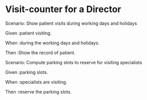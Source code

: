 # Visit-counter for a Director

Scenario: Show patient visits during working days and holidays

  Given  :patient visiting.
  
  When  :during the working days and holidays.
  
  Then  :Show the record of patient.

Scenario: Compute parking slots to reserve for visiting specialists

  Given :parking slots.
  
  When	:specialists are visiting.
  
  Then  :reserve the parking slots.
